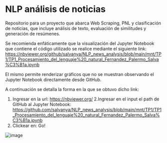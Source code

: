 # NLP análisis de noticias
Repositorio para un proyecto que abarca Web Scraping, PNL y clasificación de noticias, que incluye análisis de texto, evaluación de similitudes y generación de resúmenes.

Se recomienda enfáticamente que la visualización del Jupyter Notebook que contiene el código utilizado se realice mediante el siguiente link:
https://nbviewer.org/github/salvanya/NLP_news_analysis/blob/main/mnt/TP1/TP1_Procesamiento_del_lenguaje%20_natural_Fernandez_Palermo_Salva%C3%B1a.ipynb

El mismo permite renderizar gráficos que no se muestran observando el Jupyter Notebook directamente desde GitHub.

A continuación se detalla la forma en la que se obtuvo dicho link:
1. Ingresar en la url: https://nbviewer.org/
2.Ingresar en el input el path de GitHub al Jupyter Notebook:  https://github.com/salvanya/NLP_news_analysis/blob/main/mnt/TP1/TP1_Procesamiento_del_lenguaje%20_natural_Fernandez_Palermo_Salva%C3%B1a.ipynb
3. Clickear en: Go!

 ![image](https://github.com/salvanya/NLP_news_analysis/assets/86813843/accb142f-7e57-4d10-a9fd-8755bb2d8216)
